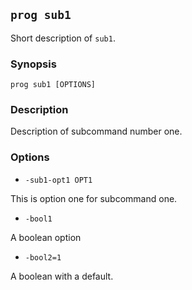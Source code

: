 ## `prog sub1`

Short description of `sub1`.

### Synopsis

    prog sub1 [OPTIONS]

### Description

Description of subcommand number one.

### Options

* `-sub1-opt1 OPT1`

This is option one for subcommand one.

* `-bool1`

A boolean option

* `-bool2=1`

A boolean with a default.
